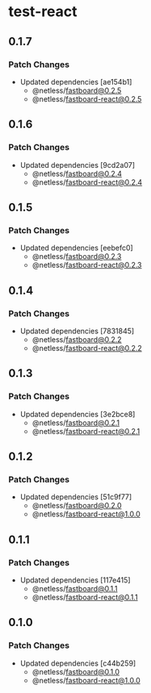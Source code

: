 # test-react

## 0.1.7

### Patch Changes

- Updated dependencies [ae154b1]
  - @netless/fastboard@0.2.5
  - @netless/fastboard-react@0.2.5

## 0.1.6

### Patch Changes

- Updated dependencies [9cd2a07]
  - @netless/fastboard@0.2.4
  - @netless/fastboard-react@0.2.4

## 0.1.5

### Patch Changes

- Updated dependencies [eebefc0]
  - @netless/fastboard@0.2.3
  - @netless/fastboard-react@0.2.3

## 0.1.4

### Patch Changes

- Updated dependencies [7831845]
  - @netless/fastboard@0.2.2
  - @netless/fastboard-react@0.2.2

## 0.1.3

### Patch Changes

- Updated dependencies [3e2bce8]
  - @netless/fastboard@0.2.1
  - @netless/fastboard-react@0.2.1

## 0.1.2

### Patch Changes

- Updated dependencies [51c9f77]
  - @netless/fastboard@0.2.0
  - @netless/fastboard-react@1.0.0

## 0.1.1

### Patch Changes

- Updated dependencies [117e415]
  - @netless/fastboard@0.1.1
  - @netless/fastboard-react@0.1.1

## 0.1.0

### Patch Changes

- Updated dependencies [c44b259]
  - @netless/fastboard@0.1.0
  - @netless/fastboard-react@1.0.0
